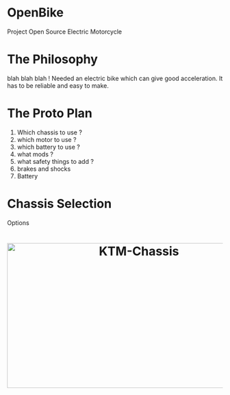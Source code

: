 # OpenBike
Project Open Source Electric Motorcycle


# The Philosophy

blah blah blah !
Needed an electric bike which can give good acceleration.
It has to be reliable and easy to make.



# The Proto Plan

1. Which chassis to use ?
2. which motor to use ?
3. which battery to use ?
4. what mods ?
5. what safety things to add ?
6. brakes and shocks
7. Battery


# Chassis Selection

Options

<h1 align="center">
  <a href="https://github.com/jaikrishnan1995/OpenBike/openbike/Photos/ktm_chassis.jpg" title="KTM Chassis">
    <img alt="KTM-Chassis" src="https://github.com/jaikrishnan1995/OpenBike/openbike/Photos/ktm_chassis.jpg" width="600px" height="338px" />
  </a>
  <br />
</h1>

